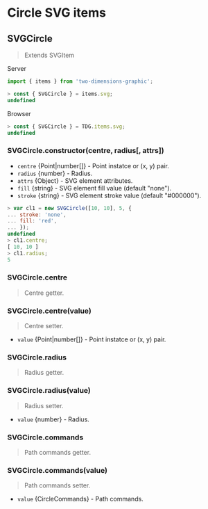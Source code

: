 # Circle SVG items



## SVGCircle

> Extends SVGItem

Server
```javascript
import { items } from 'two-dimensions-graphic';

> const { SVGCircle } = items.svg;
undefined
```

Browser
```javascript
> const { SVGCircle } = TDG.items.svg;
undefined
```


### SVGCircle.constructor(centre, radius[, attrs])

- `centre` {Point|number[]} - Point instatce or (x, y) pair.
- `radius` {number} - Radius.
- `attrs` {Object} - SVG element attributes.
- `fill` {string} - SVG element fill value (default "none").
- `stroke` {string} - SVG element stroke value (default "#000000").

```javascript
> var cl1 = new SVGCircle([10, 10], 5, {
... stroke: 'none',
... fill: 'red',
... });
undefined
> cl1.centre;
[ 10, 10 ]
> cl1.radius;
5
```


### SVGCircle.centre
> Centre getter.


### SVGCircle.centre(value)
> Centre setter.

- `value` {Point|number[]} - Point instatce or (x, y) pair.


### SVGCircle.radius
> Radius getter.


### SVGCircle.radius(value)
> Radius setter.

- `value` {number} - Radius.


### SVGCircle.commands
> Path commands getter.


### SVGCircle.commands(value)
> Path commands setter.

- `value` {CircleCommands} - Path commands.
